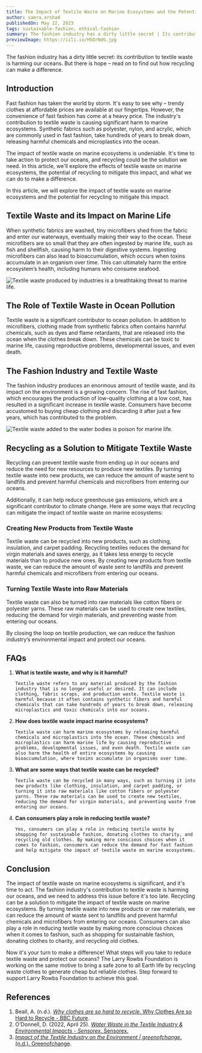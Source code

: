 ```yaml
---
title: The Impact of Textile Waste on Marine Ecosystems and the Potential for Recycling to Mitigate This Impact
author: samra.arshad
publishedOn: May 22, 2023
tags: sustainable-fashion, ethical-fashion
summary: The fashion industry has a dirty little secret | Its contribution to textile waste is harming our ocean | Read on to find out how recycling can make a difference.
previewImage: https://iili.io/HSOrNdG.jpg
---
```


The fashion industry has a dirty little secret: its contribution to textile waste is harming our oceans. But there is hope – read on to find out how recycling can make a difference.

## Introduction

Fast fashion has taken the world by storm. It's easy to see why – trendy clothes at affordable prices are available at our fingertips. However, the convenience of fast fashion has come at a heavy price. The industry's contribution to textile waste is causing significant harm to marine ecosystems. Synthetic fabrics such as polyester, nylon, and acrylic, which are commonly used in fast fashion, take hundreds of years to break down, releasing harmful chemicals and microplastics into the ocean.

The impact of textile waste on marine ecosystems is undeniable. It's time to take action to protect our oceans, and recycling could be the solution we need. In this article, we'll explore the effects of textile waste on marine ecosystems, the potential of recycling to mitigate this impact, and what we can do to make a difference.

In this article, we will explore the impact of textile waste on marine ecosystems and the potential for recycling to mitigate this impact.

## Textile Waste and its Impact on Marine Life

When synthetic fabrics are washed, tiny microfibers shed from the fabric and enter our waterways, eventually making their way to the ocean. These microfibers are so small that they are often ingested by marine life, such as fish and shellfish, causing harm to their digestive systems. Ingesting microfibers can also lead to bioaccumulation, which occurs when toxins accumulate in an organism over time. This can ultimately harm the entire ecosystem’s health, including humans who consume seafood.

![Textile waste produced by industries is a breathtaking threat to marine life.](https://iili.io/HSOrNdG.jpg)

## The Role of Textile Waste in Ocean Pollution

Textile waste is a significant contributor to ocean pollution. In addition to microfibers, clothing made from synthetic fabrics often contains harmful chemicals, such as dyes and flame retardants, that are released into the ocean when the clothes break down. These chemicals can be toxic to marine life, causing reproductive problems, developmental issues, and even death.

## The Fashion Industry and Textile Waste

The fashion industry produces an enormous amount of textile waste, and its impact on the environment is a growing concern. The rise of fast fashion, which encourages the production of low-quality clothing at a low cost, has resulted in a significant increase in textile waste. Consumers have become accustomed to buying cheap clothing and discarding it after just a few years, which has contributed to the problem.

![Textile waste added to the water bodies is poison for marine life. ](https://iili.io/HSO4up4.jpg)

## Recycling as a Solution to Mitigate Textile Waste

Recycling can prevent textile waste from ending up in our oceans and reduce the need for new resources to produce new textiles. By turning textile waste into new products, we can reduce the amount of waste sent to landfills and prevent harmful chemicals and microfibers from entering our oceans.

Additionally, it can help reduce greenhouse gas emissions, which are a significant contributor to climate change. Here are some ways that recycling can mitigate the impact of textile waste on marine ecosystems:

### Creating New Products from Textile Waste

Textile waste can be recycled into new products, such as clothing, insulation, and carpet padding. Recycling textiles reduces the demand for virgin materials and saves energy, as it takes less energy to recycle materials than to produce new ones. By creating new products from textile waste, we can reduce the amount of waste sent to landfills and prevent harmful chemicals and microfibers from entering our oceans.

### Turning Textile Waste into Raw Materials

Textile waste can also be turned into raw materials like cotton fibers or polyester yarns. These raw materials can be used to create new textiles, reducing the demand for virgin materials, and preventing waste from entering our oceans.

By closing the loop on textile production, we can reduce the fashion industry’s environmental impact and protect our oceans.

## FAQs

1.  **What is textile waste, and why is it harmful?**

        Textile waste refers to any material produced by the fashion industry that is no longer useful or desired. It can include clothing, fabric scraps, and production waste. Textile waste is harmful because it often contains synthetic fibers and harmful chemicals that can take hundreds of years to break down, releasing microplastics and toxic chemicals into our oceans.

2.  **How does textile waste impact marine ecosystems?**

        Textile waste can harm marine ecosystems by releasing harmful chemicals and microplastics into the ocean. These chemicals and microplastics can harm marine life by causing reproductive problems, developmental issues, and even death. Textile waste can also harm the health of entire ecosystems by causing bioaccumulation, where toxins accumulate in organisms over time.

3.  **What are some ways that textile waste can be recycled?**

        Textile waste can be recycled in many ways, such as turning it into new products like clothing, insulation, and carpet padding, or turning it into raw materials like cotton fibers or polyester yarns. These raw materials can be used to create new textiles, reducing the demand for virgin materials, and preventing waste from entering our oceans.

4.  **Can consumers play a role in reducing textile waste?**

        Yes, consumers can play a role in reducing textile waste by shopping for sustainable fashion, donating clothes to charity, and recycling old clothes. By making more conscious choices when it comes to fashion, consumers can reduce the demand for fast fashion and help mitigate the impact of textile waste on marine ecosystems.

## Conclusion

The impact of textile waste on marine ecosystems is significant, and it's time to act. The fashion industry's contribution to textile waste is harming our oceans, and we need to address this issue before it's too late. Recycling can be a solution to mitigate the impact of textile waste on marine ecosystems. By turning textile waste into new products or raw materials, we can reduce the amount of waste sent to landfills and prevent harmful chemicals and microfibers from entering our oceans. Consumers can also play a role in reducing textile waste by making more conscious choices when it comes to fashion, such as shopping for sustainable fashion, donating clothes to charity, and recycling old clothes.

Now it's your turn to make a difference! What steps will you take to reduce textile waste and protect our oceans? The Larry Rowbs Foundation is working on the same motive to bring a safe zone to all Earth life by recycling waste clothes to generate cheap but reliable clothes. Step forward to support Larry Rowbs Foundation to achieve this goal.

## References

1. Beall, A. (n.d.). [_Why clothes are so hard to recycle_](https://www.bbc.com/future/article/20200710-why-clothes-are-so-hard-to-recycle)[. Why Clothes Are so Hard to Recycle - BBC Future](https://www.bbc.com/future/article/20200710-why-clothes-are-so-hard-to-recycle).
2. O’Donnell, D. (2022, April 25). [_Water Waste in the Textile Industry & Environmental Impacts - Sensorex_](https://sensorex.com/water-waste-textile-industry-environmental-impacts/)[. Sensorex.](https://sensorex.com/water-waste-textile-industry-environmental-impacts/)
3. [_Impact of the Textile Industry on the Environment | greenofchange_](https://www.greenofchange.com/textile-pollution)[. (n.d.). Greenofchange](https://www.greenofchange.com/textile-pollution).
